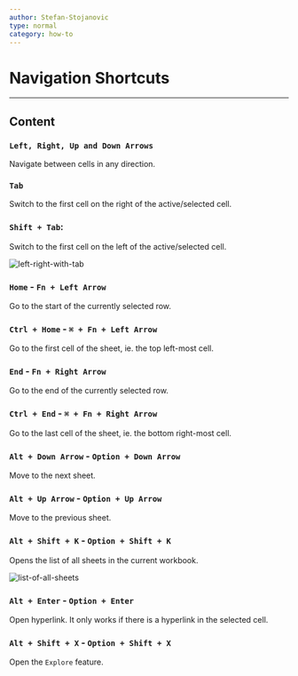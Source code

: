 ```yaml
---
author: Stefan-Stojanovic
type: normal
category: how-to
---
```


# Navigation Shortcuts


---

## Content

### `Left, Right, Up and Down Arrows`

Navigate between cells in any direction.

### `Tab`

Switch to the first cell on the right of the active/selected cell.

### `Shift + Tab`:

Switch to the first cell on the left of the active/selected cell. 

![left-right-with-tab](https://img.enkipro.com/03cb57661b32f2cc6d8967e7a62d04d7.gif)

### `Home` - `Fn + Left Arrow`

Go to the start of the currently selected row.

### `Ctrl + Home` - `⌘ + Fn + Left Arrow`

Go to the first cell of the sheet, ie. the top left-most cell.

### `End` - `Fn + Right Arrow`

Go to the end of the currently selected row.

### `Ctrl + End` - `⌘ + Fn + Right Arrow`

Go to the last cell of the sheet, ie. the bottom right-most cell.

### `Alt + Down Arrow` - `Option + Down Arrow`

Move to the next sheet.

### `Alt + Up Arrow` - `Option + Up Arrow`

Move to the previous sheet.

### `Alt + Shift + K` - `Option + Shift + K`

Opens the list of all sheets in the current workbook.

![list-of-all-sheets](https://img.enkipro.com/f13c2450f0e3d0b1d89f92f6f2371d62.gif)

### `Alt + Enter` - `Option + Enter`

Open hyperlink. It only works if there is a hyperlink in the selected cell.

### `Alt + Shift + X` - `Option + Shift + X`

Open the `Explore` feature.
 
